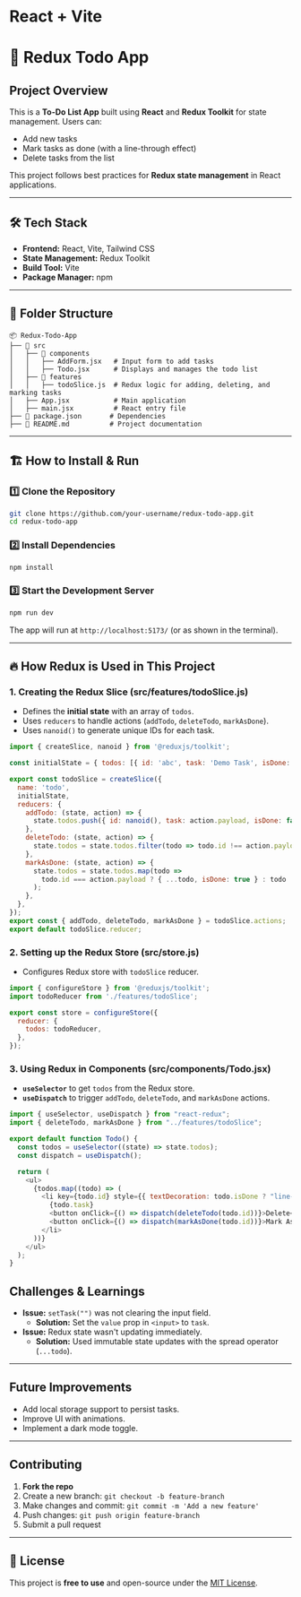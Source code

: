 # React + Vite

# 📝 Redux Todo App

##  Project Overview
This is a **To-Do List App** built using **React** and **Redux Toolkit** for state management. Users can:
- Add new tasks
- Mark tasks as done (with a line-through effect)
- Delete tasks from the list

This project follows best practices for **Redux state management** in React applications.

---
## 🛠️ Tech Stack
- **Frontend:** React, Vite, Tailwind CSS
- **State Management:** Redux Toolkit
- **Build Tool:** Vite
- **Package Manager:** npm

---
## 📂 Folder Structure
```
📦 Redux-Todo-App
├── 📂 src
│   ├── 📂 components
│   │   ├── AddForm.jsx   # Input form to add tasks
│   │   ├── Todo.jsx      # Displays and manages the todo list
│   ├── 📂 features
│   │   ├── todoSlice.js  # Redux logic for adding, deleting, and marking tasks
│   ├── App.jsx           # Main application
│   ├── main.jsx          # React entry file
├── 📄 package.json       # Dependencies
├── 📄 README.md          # Project documentation
```

---
## 🏗️ How to Install & Run
### 1️⃣ Clone the Repository
```sh
git clone https://github.com/your-username/redux-todo-app.git
cd redux-todo-app
```
### 2️⃣ Install Dependencies
```sh
npm install
```
### 3️⃣ Start the Development Server
```sh
npm run dev
```
The app will run at `http://localhost:5173/` (or as shown in the terminal).

---
## 🔥 How Redux is Used in This Project
### **1. Creating the Redux Slice** (src/features/todoSlice.js)
- Defines the **initial state** with an array of `todos`.
- Uses `reducers` to handle actions (`addTodo`, `deleteTodo`, `markAsDone`).
- Uses `nanoid()` to generate unique IDs for each task.
```js
import { createSlice, nanoid } from '@reduxjs/toolkit';

const initialState = { todos: [{ id: 'abc', task: 'Demo Task', isDone: false }] };

export const todoSlice = createSlice({
  name: 'todo',
  initialState,
  reducers: {
    addTodo: (state, action) => {
      state.todos.push({ id: nanoid(), task: action.payload, isDone: false });
    },
    deleteTodo: (state, action) => {
      state.todos = state.todos.filter(todo => todo.id !== action.payload);
    },
    markAsDone: (state, action) => {
      state.todos = state.todos.map(todo =>
        todo.id === action.payload ? { ...todo, isDone: true } : todo
      );
    },
  },
});
export const { addTodo, deleteTodo, markAsDone } = todoSlice.actions;
export default todoSlice.reducer;
```
### **2. Setting up the Redux Store** (src/store.js)
- Configures Redux store with `todoSlice` reducer.
```js
import { configureStore } from '@reduxjs/toolkit';
import todoReducer from './features/todoSlice';

export const store = configureStore({
  reducer: {
    todos: todoReducer,
  },
});
```
### **3. Using Redux in Components** (src/components/Todo.jsx)
- **`useSelector`** to get `todos` from the Redux store.
- **`useDispatch`** to trigger `addTodo`, `deleteTodo`, and `markAsDone` actions.
```js
import { useSelector, useDispatch } from "react-redux";
import { deleteTodo, markAsDone } from "../features/todoSlice";

export default function Todo() {
  const todos = useSelector((state) => state.todos);
  const dispatch = useDispatch();

  return (
    <ul>
      {todos.map((todo) => (
        <li key={todo.id} style={{ textDecoration: todo.isDone ? "line-through" : "none" }}>
          {todo.task}
          <button onClick={() => dispatch(deleteTodo(todo.id))}>Delete</button>
          <button onClick={() => dispatch(markAsDone(todo.id))}>Mark As Done</button>
        </li>
      ))}
    </ul>
  );
}
```

##  Challenges & Learnings
- **Issue:** `setTask("")` was not clearing the input field.
  - **Solution:** Set the `value` prop in `<input>` to `task`.
- **Issue:** Redux state wasn't updating immediately.
  - **Solution:** Used immutable state updates with the spread operator (`...todo`).

---
##  Future Improvements
- Add local storage support to persist tasks.
- Improve UI with animations.
- Implement a dark mode toggle.

---
##  Contributing
1. **Fork the repo**
2. Create a new branch: `git checkout -b feature-branch`
3. Make changes and commit: `git commit -m 'Add a new feature'`
4. Push changes: `git push origin feature-branch`
5. Submit a pull request 

---
## 📝 License
This project is **free to use** and open-source under the [MIT License](LICENSE).



